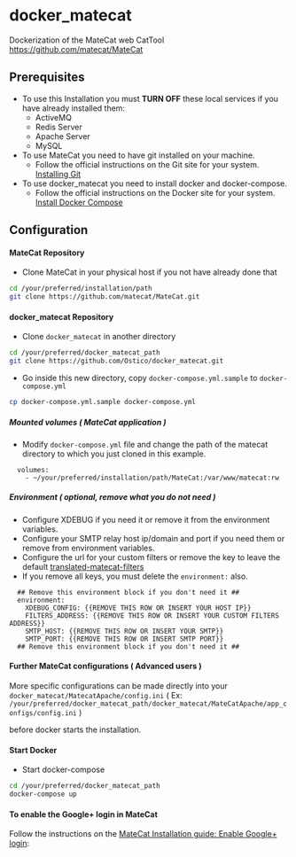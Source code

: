 # docker_matecat
Dockerization of the MateCat web CatTool https://github.com/matecat/MateCat

## Prerequisites

- To use this Installation you must **TURN OFF** these local services if you have already installed them:
  * ActiveMQ
  * Redis Server
  * Apache Server
  * MySQL
- To use MateCat you need to have git installed on your machine.
  * Follow the official instructions on the Git site for your system. [Installing Git](https://git-scm.com/book/en/v2/Getting-Started-Installing-Git)
- To use docker_matecat you need to install docker and docker-compose.
  * Follow the official instructions on the Docker site for your system. [Install Docker Compose](https://docs.docker.com/compose/install/)

## Configuration

#### MateCat Repository
- Clone MateCat in your physical host if you not have already done that
```bash
cd /your/preferred/installation/path
git clone https://github.com/matecat/MateCat.git
```

#### docker_matecat Repository
- Clone ```docker_matecat``` in another directory
```bash
cd /your/preferred/docker_matecat_path
git clone https://github.com/Ostico/docker_matecat.git
```

- Go inside this new directory, copy ```docker-compose.yml.sample``` to ```docker-compose.yml```
```bash
cp docker-compose.yml.sample docker-compose.yml
```

##### Mounted volumes ( MateCat application )
- Modify ```docker-compose.yml``` file and change the path of the matecat directory to which you just cloned in this example.

```
  volumes:
    - ~/your/preferred/installation/path/MateCat:/var/www/matecat:rw
```

##### Environment ( optional, remove what you do not need )
- Configure XDEBUG if you need it or remove it from the environment variables.
- Configure your SMTP relay host ip/domain and port if you need them or remove from environment variables.
- Configure the url for your custom filters or remove the key to leave the default [translated-matecat-filters](https://translated-matecat-filters-v1.p.mashape.com)
- If you remove all keys, you must delete the ```environment:``` also.
```
  ## Remove this environment block if you don't need it ##
  environment:
    XDEBUG_CONFIG: {{REMOVE THIS ROW OR INSERT YOUR HOST IP}}
    FILTERS_ADDRESS: {{REMOVE THIS ROW OR INSERT YOUR CUSTOM FILTERS ADDRESS}}
    SMTP_HOST: {{REMOVE THIS ROW OR INSERT YOUR SMTP}}
    SMTP_PORT: {{REMOVE THIS ROW OR INSERT SMTP PORT}}
  ## Remove this environment block if you don't need it ##
```

#### Further MateCat configurations ( Advanced users )
More specific configurations can be made directly into your ```docker_matecat/MatecatApache/config.ini``` 
( Ex: ```/your/preferred/docker_matecat_path/docker_matecat/MateCatApache/app_configs/config.ini``` )

before docker starts the installation.

#### Start Docker
- Start docker-compose
```bash
cd /your/preferred/docker_matecat_path
docker-compose up
```

#### To enable the Google+ login in MateCat
Follow the instructions on the [MateCat Installation guide: Enable Google+ login](http://www.matecat.com/advanced-manual-setup/#egl):
